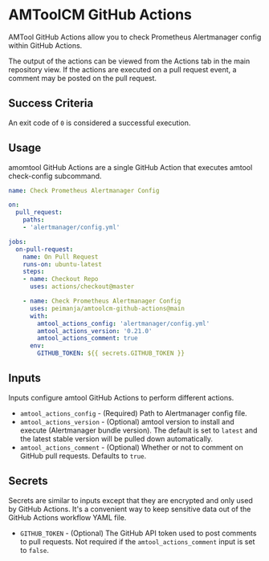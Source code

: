 # AMToolCM GitHub Actions

AMTool GitHub Actions allow you to check Prometheus Alertmanager config within GitHub Actions.

The output of the actions can be viewed from the Actions tab in the main repository view. If the actions are executed on a pull request event, a comment may be posted on the pull request.

## Success Criteria

An exit code of `0` is considered a successful execution.

## Usage

amomtool GitHub Actions are a single GitHub Action that executes amtool check-config subcommand.

```yaml
name: Check Prometheus Alertmanager Config

on:
  pull_request:
    paths:
    - 'alertmanager/config.yml'

jobs:
  on-pull-request:
    name: On Pull Request
    runs-on: ubuntu-latest
    steps:
    - name: Checkout Repo
      uses: actions/checkout@master

    - name: Check Prometheus Alertmanager Config
      uses: peimanja/amtoolcm-github-actions@main
      with:
        amtool_actions_config: 'alertmanager/config.yml'
        amtool_actions_version: '0.21.0'
        amtool_actions_comment: true
      env:
        GITHUB_TOKEN: ${{ secrets.GITHUB_TOKEN }}
```

## Inputs

Inputs configure amtool GitHub Actions to perform different actions.

* `amtool_actions_config` - (Required) Path to Alertmanager config file. 
* `amtool_actions_version` - (Optional) amtool version to install and execute (Alertmanager bundle version). The default is set to `latest` and the latest stable version will be pulled down automatically.
* `amtool_actions_comment` - (Optional) Whether or not to comment on GitHub pull requests. Defaults to `true`.

## Secrets

Secrets are similar to inputs except that they are encrypted and only used by GitHub Actions. It's a convenient way to keep sensitive data out of the GitHub Actions workflow YAML file.

* `GITHUB_TOKEN` - (Optional) The GitHub API token used to post comments to pull requests. Not required if the `amtool_actions_comment` input is set to `false`.
